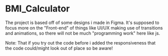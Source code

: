 # BMI_Calculator

The project is based off of some designs i made in Figma. 
It's supposed to focus more on the "Front-end" of things like UI/UX making use of transitions and animations, so there will not be much "programming work" here like js. 

Note: That if you try out the code before i added the responsiveness that the code could/might look out of place so be aware!
